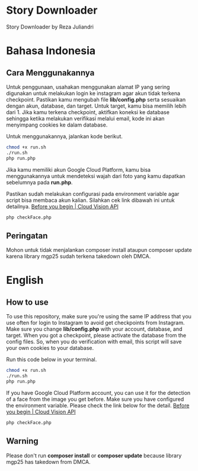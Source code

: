 # Story Downloader
Story Downloader by Reza Juliandri

# Bahasa Indonesia
## Cara Menggunakannya

Untuk penggunaan, usahakan menggunakan alamat IP yang sering digunakan untuk melakukan login ke instagram agar akun tidak terkena checkpoint. Pastikan kamu mengubah file **lib/config.php** serta sesuaikan dengan akun, database, dan target. Untuk target, kamu bisa memilih lebih dari 1. Jika kamu terkena checkpoint, aktifkan koneksi ke database sehingga ketika melakukan verifikasi melalui email, kode ini akan menyimpang cookies ke dalam database.

Untuk menggunakannya, jalankan kode berikut.
```bash
chmod +x run.sh
./run.sh
php run.php
```

Jika kamu memiliki akun Google Cloud Platform, kamu bisa menggunakannya untuk mendeteksi wajah dari foto yang kamu dapatkan sebelumnya pada **run.php**.

Pastikan sudah melakukan configurasi pada environment variable agar script bisa membaca akun kalian. Silahkan cek link dibawah ini untuk detailnya.
[Before you begin | Cloud Vision API](https://cloud.google.com/vision/docs/before-you-begin)
```bash
php checkFace.php
```

## Peringatan
Mohon untuk tidak menjalankan composer install ataupun composer update karena library mgp25 sudah terkena takedown oleh DMCA.

# English

## How to use
To use this repository, make sure you're using the same IP address that you use often for login to Instagram to avoid get checkpoints from Instagram. Make sure you change **lib/config.php** with your account, database, and target. When you got a checkpoint, please activate the database from the config files. So, when you do verification with email, this script will save your own cookies to your database.

Run this code below in your terminal.
```bash
chmod +x run.sh
./run.sh
php run.php
```

If you have Google Cloud Platform account, you can use it for the detection of a face from the image you get before.
Make sure you have configured the environment variable. Please check the link below for the detail.
[Before you begin | Cloud Vision API](https://cloud.google.com/vision/docs/before-you-begin)
```bash
php checkFace.php
```

## Warning
Please don't run **composer install** or **composer update** because library mgp25 has takedown from DMCA.
